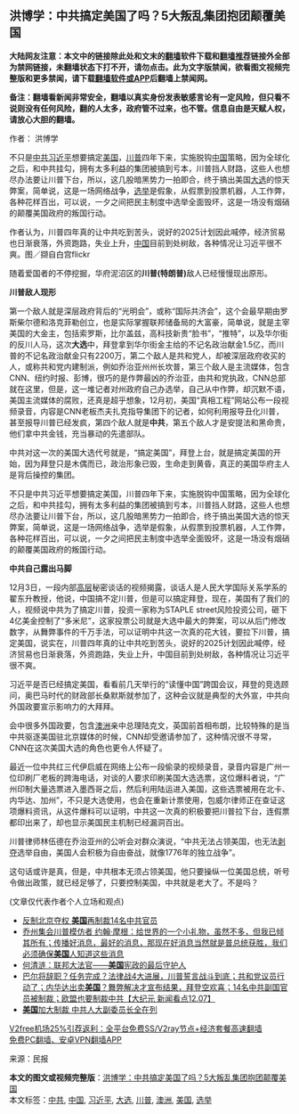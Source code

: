  <h2>洪博学：中共搞定美国了吗？5大叛乱集团抱团颠覆美国</h2> <p class="notice"><b>大陆网友注意：本文中的链接除此处和文末的<a href="https://github.com/bannedbook/fanqiang" >翻墙</a>软件下载和<a href="https://github.com/killgcd/justmysocks/blob/master/README.md">翻墙推荐</a>链接外全部为禁网链接，未翻墙状态下打不开，请勿点击。此为文字版禁闻，欲看图文视频完整版和更多禁闻，请下载<a href="https://github.com/bannedbook/fanqiang">翻墙软件或APP</a>后翻墙上禁闻网。</p><p>备注：翻墙看新闻非常安全，翻墙以真实身份发表敏感言论有一定风险，但只看不说则没有任何风险，翻的人太多，政府管不过来，也不管。信息自由是天赋人权，请放心大胆的翻墙。</b></p>  <div class="entry"> <p>作者： 洪博学</p> <p id="summary">不只是<a href="https://www.bannedbook.org/bnews/tag/%e4%b8%ad%e5%85%b1/" class="st_tag internal_tag" rel="tag" title="标签 中共 下的日志">中共</a><a href="https://www.bannedbook.org/bnews/tag/%e4%b9%a0%e8%bf%91%e5%b9%b3/" class="st_tag internal_tag" rel="tag" title="标签 习近平 下的日志">习近平</a>想要搞定<a href="https://www.bannedbook.org/bnews/tag/%e7%be%8e%e5%9b%bd/" class="st_tag internal_tag" rel="tag" title="标签 美国 下的日志">美国</a>，<a href="https://www.bannedbook.org/bnews/tag/%e5%b7%9d%e6%99%ae/" class="st_tag internal_tag" rel="tag" title="标签 川普 下的日志">川普</a>四年下来，实施脱钩<span class='wp_keywordlink_affiliate'><a href="https://www.bannedbook.org/" title="中国" target="_blank">中国</a></span>策略，因为全球化之后，和中共挂勾，拥有太多利益的集团被搞到亏本，川普挡人财路，这些人也想尽办法要让川普下台，所以，这几股暗黑势力一拍即合，终于搞出美国<a href="https://www.bannedbook.org/bnews/tag/%e5%a4%a7%e9%80%89/" class="st_tag internal_tag" rel="tag" title="标签 大选 下的日志">大选</a>的惊天弊案，简单说，这是一场网络战争，<a href="https://www.bannedbook.org/bnews/tag/%e9%80%89%e4%b8%be/" class="st_tag internal_tag" rel="tag" title="标签 选举 下的日志">选举</a>是假象，从假票到投票机器，人工作弊，各种花样百出，可以说，一夕之间把民主制度中选举全面毁坏，这是一场没有烟硝的颠覆美国政府的叛国行动。</p> <p id="conimg">作者认为，川普四年真的让中共吃到苦头，说好的2025计划因此喊停，经济贸易也日渐衰落，外资跑路，失业上升，<a href="https://www.bannedbook.org/bnews/tag/%E4%B8%AD%E5%9B%BD/" class="st_tag internal_tag" rel="tag" title="标签 中国 下的日志">中国</a>目前到处树敌，各种情况让习近平很不爽。图／撷自白宫flickr</p> <p>随着爱国者的不停挖掘，华府泥沼区的<strong>川普(特朗普)</strong>敌人已经慢慢现出原形。</p>  <p><strong>川普敌人现形</strong></p> <p>第一个敌人就是深层政府背后的“光明会”，或称“国际共济会”，这个会最早期由罗斯柴尔德和洛克菲勒创立，也是实际掌握联邦储备局的大富豪，简单说，就是主宰美国的大金主，包括索罗斯，比尔盖兹，高科技新贵“脸书”，“推特”，以及华尔街的反川人马，这次<strong>大选</strong>中，拜登拿到华尔街金主给的不记名政治献金1.5亿，而川普的不记名政治献金只有2200万，第二个敌人是共和党人，却被深层政府收买的人，或称共和党内建制派，例如乔治亚州州长坎普，第三个敌人是主流媒体，包含CNN、纽约时报、彭博，很巧的是作弊最凶的乔治亚，由共和党执政，CNN总部就在这里，但是，这一堆记者对州政府自己办选举，自己从中作弊，却沉默不语，美国主流媒体的腐败，还真是超乎想象，12月初，美国“真相工程”网站公布一段视频录音，内容是CNN老板杰夫扎克指导集团下的记者，如何利用报导丑化川普，甚至报导川普已经发疯，第四个敌人就是<strong>中共</strong>，第五个敌人才是安提法和黑命贵，他们拿中共金钱，充当暴动的先遣部队。</p> <p>中共对这一次的美国大选代号就是，“搞定美国”，拜登上台，就是搞定美国的开始，因为拜登只是木偶而已，政治形象已毁，生命走到黄昏，真正的美国华府主人是背后操控的集团。</p> <p>不只是中共习近平想要搞定美国，川普四年下来，实施脱钩中国策略，因为全球化之后，和中共挂勾，拥有太多利益的集团被搞到亏本，川普挡人财路，这些人也想尽办法要让川普下台，所以，这几股暗黑势力一拍即合，终于搞出美国大选的惊天弊案，简单说，这是一场网络战争，选举是假象，从假票到投票机器，人工作弊，各种花样百出，可以说，一夕之间把民主制度中选举全面毁坏，这是一场没有烟硝的颠覆美国政府的叛国行动。</p>  <p><strong>中共自己露出马脚</strong></p> <p>12月3日，一段内部<span class='wp_keywordlink_affiliate'><a href="https://www.bannedbook.org/bnews/ccpdope/" title="中共高层内幕" target="_blank">高层</a></span>秘密谈话的视频揭露，谈话人是人民大学国际关系学系的翟东升教授，他说，中国搞不定川普，但是可以搞定拜登，现在，美国有了我们的人，视频说中共为了搞定川普，投资一家称为STAPLE street风险投资公司，砸下4亿美金控制了“多米尼”，这家投票公司就是大选中最大的弊案，可以从后门修改数字，从舞弊事件的千万手法，可以证明中共这一次真的花大钱，要拉下川普，搞定美国，说实在，川普四年真的让中共吃到苦头，说好的2025计划因此喊停，经济贸易也日渐衰落，外资跑路，失业上升，中国目前到处树敌，各种情况让习近平很不爽。</p> <p>习近平是否已经搞定美国，看看前几天举行的“读懂中国”跨国会议，拜登的竞选顾问，奥巴马时代的财政部长桑默斯就参加了，这种会议就是典型的大外宣，中共向外国政要宣示影响力的大拜拜。</p> <p>会中很多外国政要，包含<a href="https://www.bannedbook.org/bnews/tag/%e6%be%b3%e6%b4%b2/" class="st_tag internal_tag" rel="tag" title="标签 澳洲 下的日志">澳洲</a>亲中总理陆克文，英国前首相布朗，比较特殊的是当中共驱逐美国驻北京媒体的时候，CNN却受邀请参加了，这种情况很不寻常，CNN在这次美国大选的角色也更令人怀疑了。</p>  <p>最近一位中共红三代伊启威在网络上公布一段偷录的视频录音，录音内容是广州一位印刷厂老板的跨海电话，对谈的人要求印刷美国大选选票，这位爆料者说，“广州印制大量选票进入墨西哥之后，然后利用陆运进入美国，这些选票被用在北卡、内华达、加州”，不只是大选使用，也会在重新计票使用，包威尔律师正在查证这项爆料资讯，从这件爆料可以证明，中共这一次真的积极要把川普拉下台，连假票都印出来了，却也显示美国民主机制已经漏洞百出。</p> <p>川普律师林伍德在乔治亚州的公听会对群众演说，“中共无法占领美国，也无法<span class='wp_keywordlink'><a href="https://www.bannedbook.org/forum2/topic21.html" title="《剥夺》 黄建民 著" target="_blank">剥夺</a></span>选举自由，美国人会积极为自由奋战，就像1776年的独立战争”。</p> <p>这句话或许是真，但是，中共根本无须占领美国，他只要操纵一位美国总统，听号令做出政策，就已经足够了，只要控制美国，中共就是老大了。不是吗？</p> <p>(文章仅代表作者个人立场和观点)</p>  <ul class='op-related-articles' title='相关阅读'> <li><a href='https://www.bannedbook.org/bnews/comments/20201208/1443970.html' target='_blank'>反制北京夺权 <b>美国</b>再制裁14名中共官员</a></li> <li><a href='https://www.bannedbook.org/bnews/bannedvideo/20201208/1443966.html' target='_blank'>乔州集会川普模仿者 约翰·摩根：给世界的一个小礼物，虽然不多，但我已倾其所有；传播好消息，最好的消息，那现在好消息当然就是普总统获胜，我们必须确保<b>美国</b>人知道这些消息</a></li> <li><a href='https://www.bannedbook.org/bnews/ssgc/20201208/1443959.html' target='_blank'>何清涟：联邦大法官——<b>美国</b>宪政的最后守护人</a></li> <li><a href='https://www.bannedbook.org/bnews/bannedvideo/20201208/1443956.html' target='_blank'>巴尔将辞职？任务完成？法律战4大进展，川普誓言战斗到底；共和党议员行动了；内华达出卖<b>美国</b>？舞弊解决才宣布结果，拜登空欢喜；14名中共副国官员被制裁；欧盟也要制裁中共【大纪元 新闻看点12.07】</a></li> <li><a href='https://www.bannedbook.org/bnews/bannedvideo/20201208/1443950.html' target='_blank'><b>美国</b>加大制裁 中共人大副委员长全在列</a></li> </ul> <p class="texttj"> <a href="https://github.com/bannedbook/fanqiang/wiki/V2ray%E6%9C%BA%E5%9C%BA" target="_blank">V2free机场25%引荐返利：全平台免费SS/V2ray节点+经济套餐高速翻墙</a><br/> <a href="https://github.com/bannedbook/fanqiang/wiki/%E7%A6%81%E9%97%BB%E7%BD%91%E5%AE%89%E5%8D%93%E7%BF%BB%E5%A2%99%E6%96%B0%E9%97%BBAPP" target="_blank">免费PC翻墙、安卓VPN翻墙APP</a></p><p> 来源：民报 </p><a name='sharetosocial'></a>       <div><b>本文的图文或视频完整版</b>：<a href='https://www.bannedbook.org/bnews/comments/20201208/1443972.html'>洪博学：中共搞定美国了吗？5大叛乱集团抱团颠覆美国</a></div>  </div><!--END ENTRY--> <div class="postfooter"> <div>本文标签：<a href="https://www.bannedbook.org/bnews/tag/%e4%b8%ad%e5%85%b1/" rel="tag">中共</a>, <a href="https://www.bannedbook.org/bnews/tag/%E4%B8%AD%E5%9B%BD/" rel="tag">中国</a>, <a href="https://www.bannedbook.org/bnews/tag/%e4%b9%a0%e8%bf%91%e5%b9%b3/" rel="tag">习近平</a>, <a href="https://www.bannedbook.org/bnews/tag/%e5%a4%a7%e9%80%89/" rel="tag">大选</a>, <a href="https://www.bannedbook.org/bnews/tag/%e5%b7%9d%e6%99%ae/" rel="tag">川普</a>, <a href="https://www.bannedbook.org/bnews/tag/%e6%be%b3%e6%b4%b2/" rel="tag">澳洲</a>, <a href="https://www.bannedbook.org/bnews/tag/%e7%be%8e%e5%9b%bd/" rel="tag">美国</a>, <a href="https://www.bannedbook.org/bnews/tag/%e9%80%89%e4%b8%be/" rel="tag">选举</a></div>  </div><!--END POSTFOOTER--> 